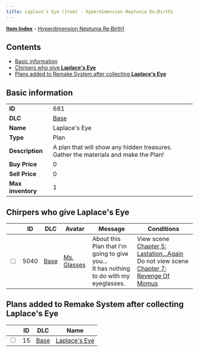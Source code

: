 ```yaml
---
title: Laplace's Eye (Item) - Hyperdimension Neptunia Re;Birth1
---
```


[**Item Index**](/neptunia/rb1/item/index.html) - [Hyperdimension Neptunia Re;Birth1](/neptunia/rb1)

## Contents

- [Basic information](#basic-information)
- [Chirpers who give **Laplace's Eye**](#chirpers-who-give-laplaces-eye)
- [Plans added to Remake System after collecting **Laplace's Eye**](#plans-added-to-remake-system-after-collecting-laplaces-eye)
## Basic information

|   |   |
| -- | -- |
| **ID** | 681 |
| **DLC** | [Base](/neptunia/rb1/dlc/1-base.html) |
| **Name** | Laplace's Eye |
| **Type** | Plan |
| **Description** | A plan that will show any hidden treasures. Gather the materials and make the Plan! |
| **Buy Price** | 0 |
| **Sell Price** | 0 |
| **Max inventory** | 1 |


## Chirpers who give **Laplace's Eye**

|    | ID | DLC | Avatar | Message | Conditions |
| -- | -- | --- | ------ | ------- | ---------- |
| <input type="checkbox" id="rb1-chirper-event-1-5040" class="trackbox" /> | 5040 | [Base](/neptunia/rb1/dlc/1-base.html) | [Ms. Glasses](/neptunia/rb1/undefined/1-221-ms-glasses.html) | About this Plan that I'm going to give you...<br />It has nothing to do with my eyeglasses. | View scene [Chapter 5: Lastation...Again](/neptunia/rb1/scene/1-501-chapter-5-lastation-again.html)<br />Do not view scene [Chapter 7: Revenge Of Momus](/neptunia/rb1/scene/1-727-chapter-7-revenge-of-momus.html) |


## Plans added to Remake System after collecting **Laplace's Eye**

|    | ID | DLC | Name |
| -- | -- | --- | ---- |
| <input type="checkbox" id="rb1-remake-1-15" class="trackbox" /> | 15 | [Base](/neptunia/rb1/dlc/1-base.html) | [Laplace's Eye](/neptunia/rb1/remake/1-15-laplaces-eye.html) |

